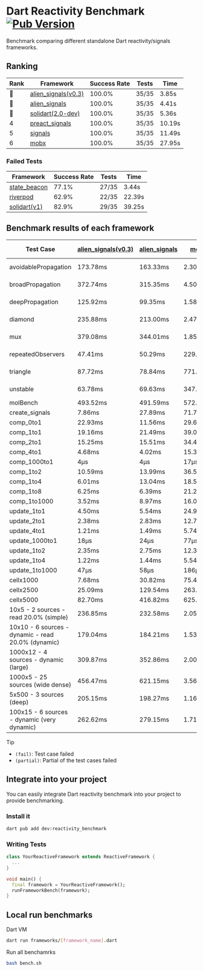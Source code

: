 # Dart Reactivity Benchmark [![Pub Version](https://img.shields.io/pub/v/reactivity_benchmark)](https://pub.dev/packages/reactivity_benchmark)

Benchmark comparing different standalone Dart reactivity/signals frameworks.

## Ranking

<!-- ranking start -->
| Rank | Framework | Success Rate | Tests | Time |
|------|-----------|--------------|-------|------|
| 🥇 | [alien_signals(v0.3)](https://github.com/medz/alien-signals-dart) | 100.0% | 35/35 | 3.85s |
| 🥈 | [alien_signals](https://github.com/medz/alien-signals-dart) | 100.0% | 35/35 | 4.41s |
| 🥉 | [solidart(2.0-dev)](https://github.com/nank1ro/solidart/tree/dev) | 100.0% | 35/35 | 5.36s |
| 4 | [preact_signals](https://pub.dev/packages/preact_signals) | 100.0% | 35/35 | 10.19s |
| 5 | [signals](https://github.com/rodydavis/signals.dart) | 100.0% | 35/35 | 11.49s |
| 6 | [mobx](https://github.com/mobxjs/mobx.dart) | 100.0% | 35/35 | 27.95s |

<!-- ranking end -->

### **Failed Tests**

<!-- fail start -->
| Framework | Success Rate | Tests | Time |
|-----------|--------------|-------|------|
| [state_beacon](https://github.com/jinyus/dart_beacon) | 77.1% | 27/35 | 3.44s |
| [riverpod](https://github.com/rrousselGit/riverpod) | 62.9% | 22/35 | 22.39s |
| [solidart(v1)](https://github.com/nank1ro/solidart) | 82.9% | 29/35 | 39.25s |

<!-- fail end -->

## Benchmark results of each framework

<!-- test-case start -->
| Test Case | [alien_signals(v0.3)](https://github.com/medz/alien-signals-dart) | [alien_signals](https://github.com/medz/alien-signals-dart) | [mobx](https://github.com/mobxjs/mobx.dart) | [preact_signals](https://pub.dev/packages/preact_signals) | [riverpod](https://github.com/rrousselGit/riverpod) | [signals](https://github.com/rodydavis/signals.dart) | [solidart(2.0-dev)](https://github.com/nank1ro/solidart/tree/dev) | [solidart(v1)](https://github.com/nank1ro/solidart) | [state_beacon](https://github.com/jinyus/dart_beacon) |
|---|---|---|---|---|---|---|---|---|---|
| avoidablePropagation | 173.78ms | 163.33ms | 2.30s | 201.94ms | 1.40s | 210.86ms | 281.93ms | 2.14s | 152.75ms (fail) |
| broadPropagation | 372.74ms | 315.35ms | 4.50s | 444.98ms | 79.36ms (fail) | 522.37ms | 502.01ms | 5.39s | 6.29ms (fail) |
| deepPropagation | 125.92ms | 99.35ms | 1.58s | 176.33ms | 1.92s (fail) | 169.66ms | 167.43ms | 1.97s | 144.52ms (fail) |
| diamond | 235.88ms | 213.00ms | 2.47s | 279.01ms | 2.60s (fail) | 298.77ms | 346.75ms | 3.42s | 186.60ms (fail) |
| mux | 379.08ms | 344.01ms | 1.85s | 398.70ms | 565.37ms (fail) | 452.14ms | 440.59ms | 1.98s | 196.73ms (fail) |
| repeatedObservers | 47.41ms | 50.29ms | 229.50ms | 39.59ms | 392.97ms (fail) | 47.13ms | 81.41ms | 220.17ms | 55.02ms (fail) |
| triangle | 87.72ms | 78.84ms | 771.28ms | 97.58ms | 910.25ms (fail) | 104.42ms | 119.11ms | 1.12s | 75.57ms (fail) |
| unstable | 63.78ms | 69.63ms | 347.15ms | 69.67ms | 615.22ms (fail) | 83.30ms | 96.72ms | 345.45ms | 337.48ms (fail) |
| molBench | 493.52ms | 491.59ms | 572.78ms | 489.63ms | 10.98ms | 488.08ms | 493.23ms | 1.71s | 969μs |
| create_signals | 7.86ms | 27.89ms | 71.79ms | 5.27ms | 24.21ms | 26.39ms | 53.55ms | 55.39ms | 64.00ms |
| comp_0to1 | 22.93ms | 11.56ms | 29.65ms | 17.36ms | 13.79ms | 12.47ms | 27.51ms | 40.08ms | 59.06ms |
| comp_1to1 | 19.16ms | 21.49ms | 39.02ms | 14.16ms | 24.02ms | 29.58ms | 39.66ms | 28.49ms | 56.23ms |
| comp_2to1 | 15.25ms | 15.51ms | 34.44ms | 17.17ms | 24.85ms | 19.75ms | 26.13ms | 39.16ms | 38.07ms |
| comp_4to1 | 4.68ms | 4.02ms | 15.34ms | 14.42ms | 4.14ms | 6.28ms | 14.44ms | 17.81ms | 16.30ms |
| comp_1000to1 | 4μs | 4μs | 17μs | 4μs | 9μs | 7μs | 20μs | 2.81ms | 42μs |
| comp_1to2 | 10.59ms | 13.99ms | 36.53ms | 18.07ms | 14.47ms | 19.30ms | 37.50ms | 31.11ms | 45.52ms |
| comp_1to4 | 6.01ms | 13.04ms | 18.59ms | 29.54ms | 24.76ms | 14.89ms | 22.60ms | 26.42ms | 43.91ms |
| comp_1to8 | 6.25ms | 6.39ms | 21.22ms | 7.76ms | 5.18ms | 7.67ms | 24.71ms | 25.48ms | 43.03ms |
| comp_1to1000 | 3.52ms | 8.97ms | 16.06ms | 4.92ms | 4.32ms | 4.89ms | 16.78ms | 17.09ms | 38.26ms |
| update_1to1 | 4.50ms | 5.54ms | 24.93ms | 8.63ms | 83.96ms | 8.96ms | 15.90ms | 43.14ms | 5.71ms |
| update_2to1 | 2.38ms | 2.83ms | 12.76ms | 4.27ms | 41.53ms | 4.50ms | 7.80ms | 21.43ms | 2.83ms |
| update_4to1 | 1.21ms | 1.49ms | 5.74ms | 2.19ms | 20.43ms | 2.30ms | 4.01ms | 10.83ms | 1.44ms |
| update_1000to1 | 18μs | 24μs | 77μs | 21μs | 214μs | 23μs | 40μs | 117μs | 14μs |
| update_1to2 | 2.35ms | 2.75ms | 12.31ms | 4.59ms | 41.83ms | 4.52ms | 7.99ms | 21.25ms | 2.86ms |
| update_1to4 | 1.22ms | 1.44ms | 5.54ms | 2.19ms | 20.12ms | 2.37ms | 4.00ms | 10.89ms | 1.44ms |
| update_1to1000 | 47μs | 58μs | 186μs | 215μs | 142μs | 46μs | 170μs | 209μs | 383μs |
| cellx1000 | 7.68ms | 30.82ms | 75.41ms | 10.36ms | N/A | 10.30ms | 12.54ms | 154.20ms | 5.37ms |
| cellx2500 | 25.09ms | 129.54ms | 263.27ms | 27.16ms | N/A | 37.30ms | 36.88ms | 487.18ms | 27.62ms |
| cellx5000 | 82.70ms | 416.82ms | 625.78ms | 84.62ms | N/A | 83.49ms | 104.40ms | 1.17s | 70.25ms |
| 10x5 - 2 sources - read 20.0% (simple) | 236.85ms | 232.58ms | 2.05s | 436.99ms | 2.18s | 517.87ms | 399.03ms | 2.58s (partial) | 242.02ms |
| 10x10 - 6 sources - dynamic - read 20.0% (dynamic) | 179.04ms | 184.21ms | 1.53s | 272.95ms | 1.48s (partial) | 283.86ms | 253.16ms | 2.33s (partial) | 202.87ms |
| 1000x12 - 4 sources - dynamic (large) | 309.87ms | 352.86ms | 2.00s | 3.63s | 2.49s (partial) | 3.86s | 476.55ms | 4.07s (partial) | 352.06ms |
| 1000x5 - 25 sources (wide dense) | 456.47ms | 621.15ms | 3.56s | 2.71s | 4.22s | 3.44s | 589.82ms | 5.06s (partial) | 500.94ms |
| 5x500 - 3 sources (deep) | 205.15ms | 198.27ms | 1.16s | 227.13ms | 1.41s | 226.83ms | 269.02ms | 1.96s (partial) | 203.50ms |
| 100x15 - 6 sources - dynamic (very dynamic) | 262.62ms | 279.15ms | 1.71s | 441.36ms | 1.77s (partial) | 486.25ms | 390.96ms | 2.75s (partial) | 259.07ms |

<!-- test-case end -->

> [!TIP]
> - `(fail)`: Test case failed
> - `(partial)`: Partial of the test cases failed

## Integrate into your project

You can easily integrate Dart reactivity benchmark into your project to provide benchmarking.

### Install it

```bash
dart pub add dev:reactivity_benchmark
```

### Writing Tests

```dart
class YourReactiveFramework extends ReactiveFramework {
  ...
}

void main() {
  final framework = YourReactiveFramework();
  runFrameworkBench(framework);
}
```

## Local run benchmarks

Dart VM
```bash
dart run frameworks/[framework_name].dart
```

Run all benchamrks
```bash
bash bench.sh
```
